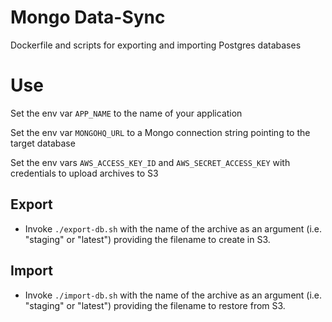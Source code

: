 # Mongo Data-Sync

Dockerfile and scripts for exporting and importing Postgres databases

# Use

Set the env var `APP_NAME` to the name of your application

Set the env var `MONGOHQ_URL` to a Mongo connection string pointing to the target database

Set the env vars `AWS_ACCESS_KEY_ID` and `AWS_SECRET_ACCESS_KEY` with credentials to upload archives to S3

## Export

- Invoke `./export-db.sh` with the name of the archive as an argument (i.e. "staging" or "latest") providing the filename to create in S3.

## Import

- Invoke `./import-db.sh` with the name of the archive as an argument (i.e. "staging" or "latest") providing the filename to restore from S3.
